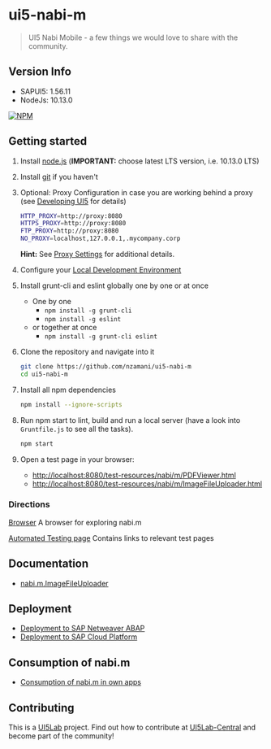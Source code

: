 # ui5-nabi-m

> UI5 Nabi Mobile - a few things we would love to share with the community.

## Version Info
* SAPUI5: 1.56.11
* NodeJs: 10.13.0

[![NPM](https://nodei.co/npm/ui5-nabi-m.png?compact=true)](https://npmjs.org/package/ui5-nabi-m)

## Getting started

1. Install [node.js](http://nodejs.org/) (**IMPORTANT:** choose latest LTS version, i.e. 10.13.0 LTS)

1. Install [git](https://git-scm.com/) if you haven't

1. Optional: Proxy Configuration in case you are working behind a proxy (see [Developing UI5](https://github.com/SAP/openui5/blob/master/docs/developing.md) for details)

    ```sh
    HTTP_PROXY=http://proxy:8080
    HTTPS_PROXY=http://proxy:8080
    FTP_PROXY=http://proxy:8080
    NO_PROXY=localhost,127.0.0.1,.mycompany.corp
    ```

    **Hint:** See [Proxy Settings](docs/ProxySettings.md) for additional details.

1. Configure your [Local Development Environment](docs/LocalDevEnvironment.md)

1. Install grunt-cli and eslint globally one by one or at once
    * One by one
        * `npm install -g grunt-cli`
        * `npm install -g eslint`
    * or together at once
        * `npm install -g grunt-cli eslint`

1. Clone the repository and navigate into it

    ```sh
    git clone https://github.com/nzamani/ui5-nabi-m
    cd ui5-nabi-m
    ```

1. Install all npm dependencies

    ```sh
    npm install --ignore-scripts
    ```

1. Run npm start to lint, build and run a local server (have a look into `Gruntfile.js` to see all the tasks).

    ```sh
    npm start
    ```

1. Open a test page in your browser:
    - [http://localhost:8080/test-resources/nabi/m/PDFViewer.html](http://localhost:8080/test-resources/nabi/m/PDFViewer.html)
    - [http://localhost:8080/test-resources/nabi/m/ImageFileUploader.html](http://localhost:8080/test-resources/nabi/m/ImageFileUploader.html)

### Directions

[Browser](http://localhost:8080/test-resources/ui5lab/browser/index.html) A browser for exploring nabi.m

[Automated Testing page](http://localhost:8080/test-resources/nabi/m/test.html) Contains links to relevant test pages

## Documentation

- [nabi.m.ImageFileUploader](docs/nabi.m.ImageFileUploader/nabi.m.ImageFileUploader.md)

## Deployment

- [Deployment to SAP Netweaver ABAP](docs/deployment/sap-nw-abap-deployment.md)
- [Deployment to SAP Cloud Platform](docs/deployment/sap-cloud-platform-deployment.md)

## Consumption of nabi.m

- [Consumption of nabi.m in own apps](docs/deployment/consuming-lib-in-apps.md)

## Contributing

This is a [UI5Lab](https://github.com/UI5Lab) project. Find out how to contribute at [UI5Lab-Central](https://github.com/UI5Lab/UI5Lab-central) and become part of the community!
